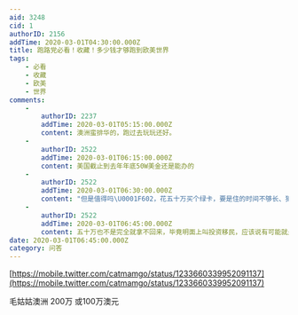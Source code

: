 ```yaml
---
aid: 3248
cid: 1
authorID: 2156
addTime: 2020-03-01T04:30:00.000Z
title: 跑路党必看！收藏！多少钱才够跑到欧美世界
tags:
    - 必看
    - 收藏
    - 欧美
    - 世界
comments:
    -
        authorID: 2237
        addTime: 2020-03-01T05:15:00.000Z
        content: 澳洲蛮排华的，跑过去玩玩还好。
    -
        authorID: 2522
        addTime: 2020-03-01T06:15:00.000Z
        content: 美国截止到去年年底50W美金还是能办的
    -
        authorID: 2522
        addTime: 2020-03-01T06:30:00.000Z
        content: "但是值得吗\U0001F602，花五十万买个绿卡，要是住的时间不够长、犯个法还可能被取消，重要的还是个人能力，自己强想去哪生活才都不会有问题。哪怕是在美国，那种没见过什么世面，黑也要黑在美国的，就算留下来了不也没人看得起吗，毕竟当个非法移民在美国刷几年盘子、理几年发，时间够了，等到民主党重新执政了，怎么也都能混个身份，但是不也是做下等工作吗。\n\n真的愿意花50万跑到美国的，你手上得有300W+才能做到不工作也能活，找个大学城买几套房、投几个餐馆酒吧，才饿不死"
    -
        authorID: 2522
        addTime: 2020-03-01T06:45:00.000Z
        content: 五十万也不是完全就拿不回来，毕竟明面上叫投资移民，应该说有可能就是打水漂，也可能过一段时间拿回来，分情况而异
date: 2020-03-01T06:45:00.000Z
category: 问答
---
```


[https://mobile.twitter.com/catmamgo/status/1233660339952091137](https://mobile.twitter.com/catmamgo/status/1233660339952091137)

毛姑姑澳洲 200万 或100万澳元
